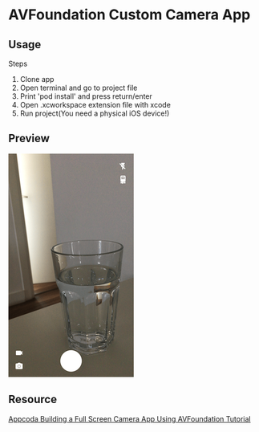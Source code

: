 # AVFoundation Custom Camera App

## Usage
Steps
1. Clone app
2. Open terminal and go to project file
3. Print 'pod install' and press return/enter
4. Open .xcworkspace extension file with xcode
5. Run project(You need a physical iOS device!)

## Preview
<img src="preview.png" >

## Resource
<a href="https://www.appcoda.com/avfoundation-swift-guide/" target="_blank">Appcoda Building a Full Screen Camera App Using AVFoundation Tutorial</a>
